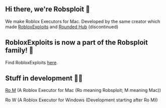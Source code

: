 ## Hi there, we're Robsploit 👋
We make Roblox Executors for Mac. Developed by the same creator which made [RobloxExploits](https://github.com/404PageN0tFound/RobloxExploits) and [Rounded Hub](https://github.com/404PageN0tFound/RoundedHub) (discontinued)

## RobloxExploits is now a part of the Robsploit family! 🎊
Find RobloxExploits [here](https://github.com/404PageN0tFound/RobloxExploits).

## Stuff in development 🧑‍💻
[Ro M](https://github.com/Robsploit/Ro-M) (A Roblox Executor for Mac (Ro meaning Robsploit; M meaning Mac))

Ro W (A Roblox Executor for Windows (Development starting after Ro M))
